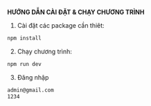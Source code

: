 **HƯỚNG DẪN CÀI ĐẶT & CHẠY CHƯƠNG TRÌNH**

1. Cài đặt các package cần thiêt:

```bash
npm install 
```

2. Chạy chương trình:

```bash
npm run dev
```
3. Đăng nhập
```bash
admin@gmail.com
1234
```
